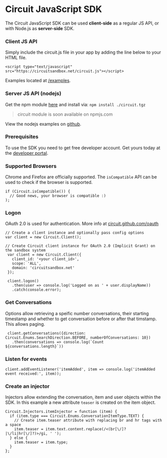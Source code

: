 Circuit JavaScript SDK
======================

The Circuit JavaScript SDK can be used **client-side** as a regular JS API, or with Node.js as **server-side** SDK.


### Client JS API ###

Simply include the circuit.js file in your app by adding the line below to your HTML file.

`<script type="text/javascript" src="https://circuitsandbox.net/circuit.js"></script>`

Examples located at [/examples](/examples).


### Server JS API (nodejs) ###

Get the npm module [here](https://circuitsandbox.net/circuit.tgz) and install via:
`npm install ./circuit.tgz`
> circuit module is soon available on npmjs.com

View the nodejs examples on [github](https://github.com/circuit).

### Prerequisites ###
To use the SDK you need to get free developer account. Get yours today at the [developer portal](https://developers.circuit.com).

### Supported Browsers ###
Chrome and Firefox are officially supported.
The `isCompatible` API can be used to check if the browser is supported.
~~~
if (Circuit.isCompatible()) {
  // Good news, your browser is compatible :)
);
~~~

### Logon ###
OAuth 2.0 is used for authentication. More info at [circuit.github.com/oauth](https://circuit.github.com/oauth)
~~~
// Create a client instance and optionally pass config options
var client = new Circuit.Client();

// Create Circuit client instance for OAuth 2.0 (Implicit Grant) on the sandbox system
 var client = new Circuit.Client({
   client_id: '<your client_id>',
   scope: 'ALL',
   domain: 'circuitsandbox.net'
 });

 client.logon()
   .then(user => console.log('Logged on as ' + user.displayName))
   .catch(console.error);
~~~

### Get Conversations ###
Options allow retrieving a speific number conversations, their starting timestamp and whether to get conversation before or after that timstamp. This allows paging.
~~~
 client.getConversations({direction: Circuit.Enums.SearchDirection.BEFORE, numberOfConversations: 10})
   .then(conversations => console.log(`Count ${conversations.length}`))
~~~

### Listen for events ###
~~~
client.addEventListener('itemAdded', item => console.log('itemAdded event received:', item));
~~~

### Create an injector ###
Injectors allow extending the conversation, item and user objects within the SDK.
In this example a new attribute `teaser` is created on the item object.
~~~
Circuit.Injectors.itemInjector = function (item) {
  if (item.type === Circuit.Enums.ConversationItemType.TEXT) {
    // Create item.teaser attribute with replacing br and hr tags with a space
    item.teaser = item.text.content.replace(/<(br[\/]?|\/li|hr[\/]?)>/gi, ' ');
  } else {
    item.teaser = item.type;
  }
};
~~~

